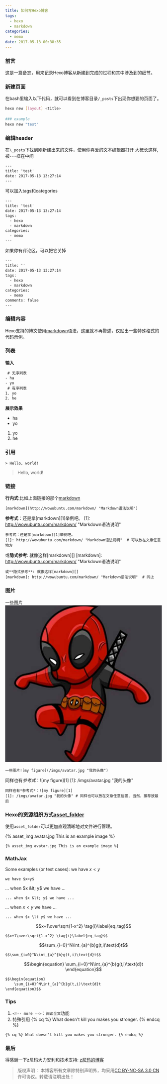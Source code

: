 ```yaml
---
title: 如何写Hexo博客
tags:
  - hexo
  - markdown
categories:
  - memo
date: 2017-05-13 00:38:35
---
```

### 前言
这是一篇备忘，用来记录Hexo博客从新建到完成的过程和其中涉及到的细节。

<!-- more -->

### 新建页面
在bash里输入以下代码，就可以看到在博客目录`/_posts`下出现你想要的页面了。
```bash
hexo new [layout] <title>

### example
hexo new "test"
```

### 编辑header
在`\_posts`下找到刚新建出来的文件，使用你喜爱的文本编辑器打开
大概长这样,被`---`框在中间
```
---
title: 'test'
date: 2017-05-13 13:27:14
---
```
可以加入tags和categories
```
---
title: 'test'
date: 2017-05-13 13:27:14
tags:
  - hexo
  - markdown
categories:
  - memo
---
```
如果你有评论区，可以把它关掉
```
---
title: ''
date: 2017-05-13 13:27:14
tags:
  - hexo
  - markdown
categories:
  - memo
comments: false
---
```

### 编辑内容
Hexo支持的博文使用[markdown](http://wowubuntu.com/markdown/ "Markdown语法说明")语法，这里就不再赘述，仅贴出一些特殊格式的代码示例。

### 列表
**输入**
```
 # 无序列表
- ha
- yo
 # 有序列表
1. yo
2. he
```

**展示效果**
- ha
- yo

1. yo
2. he

### 引用
```
> Hello, world!
```

>Hello, world!

### 链接
**行内式**:比如上面链接的那个[markdown](http://wowubuntu.com/markdown/"Markdown语法说明")
```
[markdown](http://wowubuntu.com/markdown/ "Markdown语法说明")
```

**参考式**：还是拿[markdown][1]举例吧。
[1]: http://wowubuntu.com/markdown/ "Markdown语法说明"
```
参考式：还是拿[markdown][1]举例吧。
[1]: http://wowubuntu.com/markdown/ "Markdown语法说明"  # 可以放在文章任意地方
```
或**隐式参考**: 就像这样[markdown][]
[markdown]: http://wowubuntu.com/markdown/ "Markdown语法说明"
```
或**隐式参考**: 就像这样[markdown][]
[markdown]: http://wowubuntu.com/markdown/ "Markdown语法说明"  # 同上

```

### 图片
一些图片![my figure](/imgs/avatar.jpg "我的头像")
```
一些图片![my figure](/imgs/avatar.jpg "我的头像")
```

同样也有*参考式*：![my figure][1]
[1]: /imgs/avatar.jpg "我的头像"
```
同样也有*参考式*：![my figure][1]
[1]: /imgs/avatar.jpg "我的头像" # 同样也可以放在文章任意位置, 当然，推荐放最后
```

### Hexo的资源组织方式[asset_folder](https://hexo.io/zh-cn/docs/asset-folders.html)
使用`asset_folder`可以更加直观清晰地对文件进行管理。

{% asset_img avatar.jpg This is an example image %}

```
{% asset_img avatar.jpg This is an example image %}
```

### MathJax

Some examples (or test cases):
we have $x<y$
```
we have $x<y$
```

... when $x &lt; y$ we have ...
```
... when $x &lt; y$ we have ...
```

... when $x \lt y$ we have ...
```
... when $x \lt y$ we have ...
```

$$x+1\over\sqrt{1-x^2} \tag{i}\label{eq_tag}$$

```
$$x+1\over\sqrt{1-x^2} \tag{i}\label{eq_tag}$$
```

$$\sum_{i=0}^N\int_{a}^{b}g(t,i)\text{d}t$$
```
$$\sum_{i=0}^N\int_{a}^{b}g(t,i)\text{d}t$$
```

$$\begin{equation}
    \sum_{i=0}^N\int_{a}^{b}g(t,i)\text{d}t
\end{equation}$$
```
$$\begin{equation}
    \sum_{i=0}^N\int_{a}^{b}g(t,i)\text{d}t
\end{equation}$$
```



### Tips
1. `<!-- more -->`：`阅读全文`功能
2. 特殊引用
{% cq %} What doesn't kill you makes you stronger. {% endcq %}
```
{% cq %} What doesn't kill you makes you stronger. {% endcq %}
```

### 最后
得感谢一下z尼玛大力安利和技术支持:
[z尼玛的博客](https://kevinzjy.github.io/)

>版权声明： 本博客所有文章除特别声明外，均采用[CC BY-NC-SA 3.0 CN](https://creativecommons.org/licenses/by-nc-sa/3.0/cn/deed.zh)许可协议。转载请注明出处！